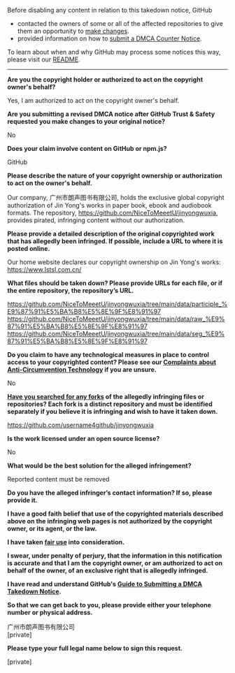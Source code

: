 Before disabling any content in relation to this takedown notice, GitHub
- contacted the owners of some or all of the affected repositories to give them an opportunity to [make changes](https://docs.github.com/en/github/site-policy/dmca-takedown-policy#a-how-does-this-actually-work).
- provided information on how to [submit a DMCA Counter Notice](https://docs.github.com/en/articles/guide-to-submitting-a-dmca-counter-notice).

To learn about when and why GitHub may process some notices this way, please visit our [README](https://github.com/github/dmca/blob/master/README.md#anatomy-of-a-takedown-notice).

---

**Are you the copyright holder or authorized to act on the copyright owner's behalf?**

Yes, I am authorized to act on the copyright owner's behalf.

**Are you submitting a revised DMCA notice after GitHub Trust & Safety requested you make changes to your original notice?**

No

**Does your claim involve content on GitHub or npm.js?**

GitHub

**Please describe the nature of your copyright ownership or authorization to act on the owner's behalf.**

Our company, 广州市朗声图书有限公司, holds the exclusive global copyright authorization of Jin Yong's works in paper book, ebook and audiobook formats. The repository, https://github.com/NiceToMeeetU/jinyongwuxia, provides pirated, infringing content without our authorization.

**Please provide a detailed description of the original copyrighted work that has allegedly been infringed. If possible, include a URL to where it is posted online.**

Our home website declares our copyright ownership on Jin Yong's works:  
https://www.Istsl.com.cn/

**What files should be taken down? Please provide URLs for each file, or if the entire repository, the repository’s URL.**

https://github.com/NiceToMeeetU/jinyongwuxia/tree/main/data/participle_%E9%87%91%E5%BA%B8%E5%8E%9F%E8%91%97  
https://github.com/NiceToMeeetU/jinyongwuxia/tree/main/data/raw_%E9%87%91%E5%BA%B8%E5%8E%9F%E8%91%97  
https://github.com/NiceToMeeetU/jinyongwuxia/tree/main/data/seg_%E9%87%91%E5%BA%B8%E5%8E%9F%E8%91%97

**Do you claim to have any technological measures in place to control access to your copyrighted content? Please see our <a href="https://docs.github.com/articles/guide-to-submitting-a-dmca-takedown-notice#complaints-about-anti-circumvention-technology">Complaints about Anti-Circumvention Technology</a> if you are unsure.**

No

**<a href="https://docs.github.com/articles/dmca-takedown-policy#b-what-about-forks-or-whats-a-fork">Have you searched for any forks</a> of the allegedly infringing files or repositories? Each fork is a distinct repository and must be identified separately if you believe it is infringing and wish to have it taken down.**

https://github.com/username4github/jinyongwuxia

**Is the work licensed under an open source license?**

No

**What would be the best solution for the alleged infringement?**

Reported content must be removed

**Do you have the alleged infringer’s contact information? If so, please provide it.**

**I have a good faith belief that use of the copyrighted materials described above on the infringing web pages is not authorized by the copyright owner, or its agent, or the law.**

**I have taken <a href="https://www.lumendatabase.org/topics/22">fair use</a> into consideration.**

**I swear, under penalty of perjury, that the information in this notification is accurate and that I am the copyright owner, or am authorized to act on behalf of the owner, of an exclusive right that is allegedly infringed.**

**I have read and understand GitHub's <a href="https://docs.github.com/articles/guide-to-submitting-a-dmca-takedown-notice/">Guide to Submitting a DMCA Takedown Notice</a>.**

**So that we can get back to you, please provide either your telephone number or physical address.**

广州市朗声图书有限公司  
[private]

**Please type your full legal name below to sign this request.**

[private]
